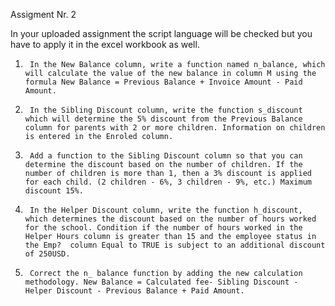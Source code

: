 Assigment Nr. 2

In your uploaded assignment the script language will be checked but you have to apply it in the excel workbook as well.

1.      In the New Balance column, write a function named n_balance, which will calculate the value of the new balance in column M using the formula New Balance = Previous Balance + Invoice Amount - Paid Amount.                       

2.      In the Sibling Discount column, write the function s_discount which will determine the 5% discount from the Previous Balance column for parents with 2 or more children. Information on children is entered in the Enroled column.

3.      Add a function to the Sibling Discount column so that you can determine the discount based on the number of children. If the number of children is more than 1, then a 3% discount is applied for each child. (2 children - 6%, 3 children - 9%, etc.) Maximum discount 15%.

4.      In the Helper Discount column, write the function h_discount, which determines the discount based on the number of hours worked for the school. Condition if the number of hours worked in the Helper Hours column is greater than 15 and the employee status in the Emp?  column Equal to TRUE is subject to an additional discount of 250USD.

5.      Correct the n_ balance function by adding the new calculation methodology. New Balance = Calculated fee- Sibling Discount - Helper Discount - Previous Balance + Paid Amount.